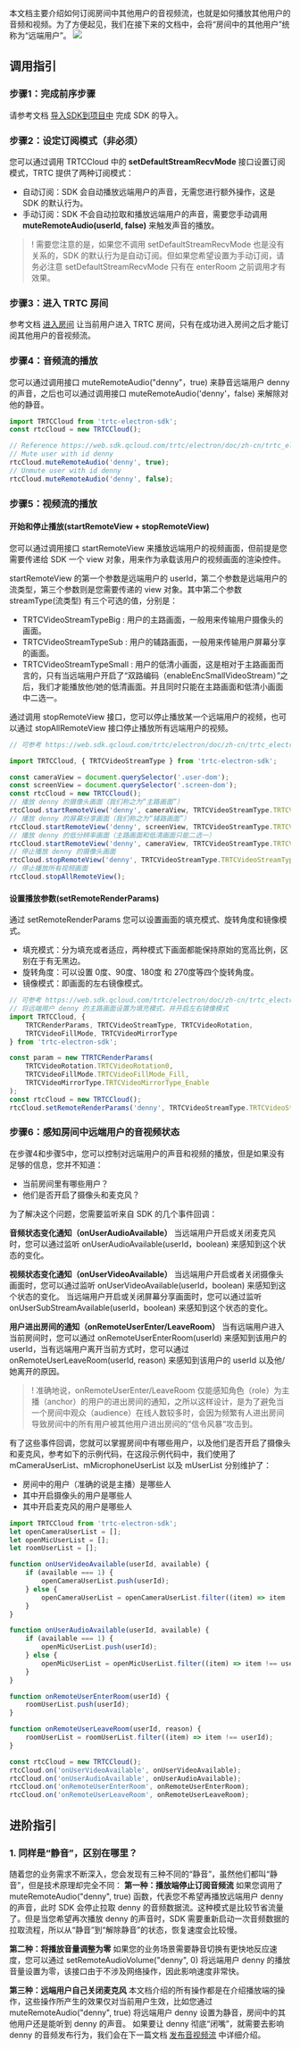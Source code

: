 本文档主要介绍如何订阅房间中其他用户的音视频流，也就是如何播放其他用户的音频和视频。为了方便起见，我们在接下来的文档中，会将“房间中的其他用户”统称为“远端用户”。
![](https://qcloudimg.tencent-cloud.cn/raw/692f3cddee1dc9e9dfadde81448643ad.png)

## 调用指引

### 步骤1：完成前序步骤

请参考文档 [导入SDK到项目中](https://cloud.tencent.com/document/product/647/38549) 完成 SDK 的导入。

### 步骤2：设定订阅模式（非必须）
您可以通过调用 TRTCCloud 中的 **setDefaultStreamRecvMode** 接口设置订阅模式，TRTC 提供了两种订阅模式：
- 自动订阅：SDK 会自动播放远端用户的声音，无需您进行额外操作，这是 SDK 的默认行为。
- 手动订阅：SDK 不会自动拉取和播放远端用户的声音，需要您手动调用 **muteRemoteAudio(userId, false)** 来触发声音的播放。
>! 需要您注意的是，如果您不调用 setDefaultStreamRecvMode 也是没有关系的，SDK 的默认行为是自动订阅。但如果您希望设置为手动订阅，请务必注意 setDefaultStreamRecvMode 只有在 enterRoom 之前调用才有效果。

### 步骤3：进入 TRTC 房间
参考文档 [进入房间](https://cloud.tencent.com/document/product/647/74635) 让当前用户进入 TRTC 房间，只有在成功进入房间之后才能订阅其他用户的音视频流。

### 步骤4：音频流的播放
您可以通过调用接口 muteRemoteAudio("denny"，true) 来静音远端用户 denny 的声音，之后也可以通过调用接口 muteRemoteAudio('denny'，false) 来解除对他的静音。

```javascript
import TRTCCloud from 'trtc-electron-sdk';
const rtcCloud = new TRTCCloud();

// Reference https://web.sdk.qcloud.com/trtc/electron/doc/zh-cn/trtc_electron_sdk/TRTCCloud.html#muteRemoteAudio
// Mute user with id denny
rtcCloud.muteRemoteAudio('denny', true);
// Unmute user with id denny
rtcCloud.muteRemoteAudio('denny', false);
```

### 步骤5：视频流的播放

#### 开始和停止播放(startRemoteView + stopRemoteView)
您可以通过调用接口 startRemoteView 来播放远端用户的视频画面，但前提是您需要传递给 SDK 一个 view 对象，用来作为承载该用户的视频画面的渲染控件。

startRemoteView 的第一个参数是远端用户的 userId，第二个参数是远端用户的流类型，第三个参数则是您需要传递的 view 对象。其中第二个参数 streamType(流类型) 有三个可选的值，分别是：
- TRTCVideoStreamTypeBig : 用户的主路画面，一般用来传输用户摄像头的画面。
- TRTCVideoStreamTypeSub : 用户的辅路画面，一般用来传输用户屏幕分享的画面。
- TRTCVideoStreamTypeSmall :  用户的低清小画面，这是相对于主路画面而言的，只有当远端用户开启了“双路编码（enableEncSmallVideoStream）”之后，我们才能播放他/她的低清画面。并且同时只能在主路画面和低清小画面中二选一。

通过调用 stopRemoteView 接口，您可以停止播放某一个远端用户的视频，也可以通过 stopAllRemoteView 接口停止播放所有远端用户的视频。

```javascript
// 可参考 https://web.sdk.qcloud.com/trtc/electron/doc/zh-cn/trtc_electron_sdk/TRTCCloud.html#startRemoteView

import TRTCCloud, { TRTCVideoStreamType } from 'trtc-electron-sdk';

const cameraView = document.querySelector('.user-dom');
const screenView = document.querySelector('.screen-dom');
const rtcCloud = new TRTCCloud();
// 播放 denny 的摄像头画面（我们称之为“主路画面”）
rtcCloud.startRemoteView('denny', cameraView, TRTCVideoStreamType.TRTCVideoStreamTypeBig);
// 播放 denny 的屏幕分享画面（我们称之为“辅路画面”）
rtcCloud.startRemoteView('denny', screenView, TRTCVideoStreamType.TRTCVideoStreamTypeSub);
// 播放 denny 的低分辨率画面（主路画面和低清画面只能二选一）
rtcCloud.startRemoteView('denny', cameraView, TRTCVideoStreamType.TRTCVideoStreamTypeSmall);
// 停止播放 denny 的摄像头画面
rtcCloud.stopRemoteView('denny', TRTCVideoStreamType.TRTCVideoStreamTypeBig);
// 停止播放所有视频画面
rtcCloud.stopAllRemoteView();
```

#### 设置播放参数(setRemoteRenderParams)

通过 setRemoteRenderParams 您可以设置画面的填充模式、旋转角度和镜像模式。
- 填充模式：分为填充或者适应，两种模式下画面都能保持原始的宽高比例，区别在于有无黑边。
- 旋转角度：可以设置 0度、90度、180度 和 270度等四个旋转角度。
- 镜像模式：即画面的左右镜像模式。

```javascript
// 可参考 https://web.sdk.qcloud.com/trtc/electron/doc/zh-cn/trtc_electron_sdk/TRTCCloud.html#setRemoteRenderParams
// 将远端用户 denny 的主路画面设置为填充模式，并开启左右镜像模式
import TRTCCloud, { 
	TRTCRenderParams, TRTCVideoStreamType, TRTCVideoRotation,
	TRTCVideoFillMode, TRTCVideoMirrorType
} from 'trtc-electron-sdk';

const param = new TTRTCRenderParams(
	TRTCVideoRotation.TRTCVideoRotation0,
	TRTCVideoFillMode.TRTCVideoFillMode_Fill,
	TRTCVideoMirrorType.TRTCVideoMirrorType_Enable
);
const rtcCloud = new TRTCCloud();
rtcCloud.setRemoteRenderParams('denny', TRTCVideoStreamType.TRTCVideoStreamTypeBig, param);
```

### 步骤6：感知房间中远端用户的音视频状态

在步骤4和步骤5中，您可以控制对远端用户的声音和视频的播放，但是如果没有足够的信息，您并不知道：
- 当前房间里有哪些用户？
- 他们是否开启了摄像头和麦克风？

为了解决这个问题，您需要监听来自 SDK 的几个事件回调：

**音频状态变化通知（onUserAudioAvailable）**
当远端用户开启或关闭麦克风时，您可以通过监听 onUserAudioAvailable(userId，boolean) 来感知到这个状态的变化。

**视频状态变化通知（onUserVideoAvailable）**
当远端用户开启或者关闭摄像头画面时，您可以通过监听 onUserVideoAvailable(userId，boolean) 来感知到这个状态的变化。
当远端用户开启或关闭屏幕分享画面时，您可以通过监听 onUserSubStreamAvailable(userId，boolean) 来感知到这个状态的变化。

**用户进出房间的通知（onRemoteUserEnter/LeaveRoom）**
当有远端用户进入当前房间时，您可以通过 onRemoteUserEnterRoom(userId) 来感知到该用户的 userId，当有远端用户离开当前方式时，您可以通过 onRemoteUserLeaveRoom(userId, reason) 来感知到该用户的 userId 以及他/她离开的原因。
>! 准确地说，onRemoteUserEnter/LeaveRoom 仅能感知角色（role）为主播（anchor）的用户的进出房间的通知，之所以这样设计，是为了避免当一个房间中观众（audience）在线人数较多时，会因为频繁有人进出房间导致房间中的所有用户被其他用户进出房间的“信令风暴“攻击到。

有了这些事件回调，您就可以掌握房间中有哪些用户，以及他们是否开启了摄像头和麦克风，参考如下的示例代码，在这段示例代码中，我们使用了 mCameraUserList、mMicrophoneUserList 以及 mUserList 分别维护了：
- 房间中的用户（准确的说是主播）是哪些人
- 其中开启摄像头的用户是哪些人
- 其中开启麦克风的用户是哪些人

```javascript
import TRTCCloud from 'trtc-electron-sdk';
let openCameraUserList = [];
let openMicUserList = [];
let roomUserList = [];

function onUserVideoAvailable(userId, available) {
	if (available === 1) {
		openCameraUserList.push(userId);
	} else {
		openCameraUserList = openCameraUserList.filter((item) => item !== userId);
	}
}

function onUserAudioAvailable(userId, available) {
	if (available === 1) {
		openMicUserList.push(userId);
	} else {
		openMicUserList = openMicUserList.filter((item) => item !== userId);
	}
}

function onRemoteUserEnterRoom(userId) {
	roomUserList.push(userId);
}

function onRemoteUserLeaveRoom(userId, reason) {
	roomUserList = roomUserList.filter((item) => item !== userId);
}

const rtcCloud = new TRTCCloud();
rtcCloud.on('onUserVideoAvailable', onUserVideoAvailable);
rtcCloud.on('onUserAudioAvailable', onUserAudioAvailable);
rtcCloud.on('onRemoteUserEnterRoom', onRemoteUserEnterRoom);
rtcCloud.on('onRemoteUserLeaveRoom', onRemoteUserLeaveRoom);
```

## 进阶指引

### 1. 同样是“静音”，区别在哪里？
随着您的业务需求不断深入，您会发现有三种不同的“静音”，虽然他们都叫“静音”，但是技术原理却完全不同：
**第一种：播放端停止订阅音频流**
如果您调用了 muteRemoteAudio("denny", true) 函数，代表您不希望再播放远端用户 denny 的声音，此时 SDK 会停止拉取 denny 的音频数据流。这种模式是比较节省流量了。但是当您希望再次播放 denny 的声音时，SDK 需要重新启动一次音频数据的拉取流程，所以从“静音”到“解除静音”的状态，恢复速度会比较慢。

**第二种：将播放音量调整为零**
如果您的业务场景需要静音切换有更快地反应速度，您可以通过 setRemoteAudioVolume("denny", 0) 将远端用户 denny 的播放音量设置为零，该接口由于不涉及网络操作，因此影响速度非常快。

**第三种：远端用户自己关闭麦克风**
本文档介绍的所有操作都是在介绍播放端的操作，这些操作所产生的效果仅对当前用户生效，比如您通过 muteRemoteAudio("denny", true)  将远端用户 denny 设置为静音，房间中的其他用户还是能听到 denny 的声音。
如果要让 denny 彻底“闭嘴”，就需要去影响 denny 的音频发布行为，我们会在下一篇文档 [发布音视频流](https://cloud.tencent.com/document/product/647/74663) 中详细介绍。
